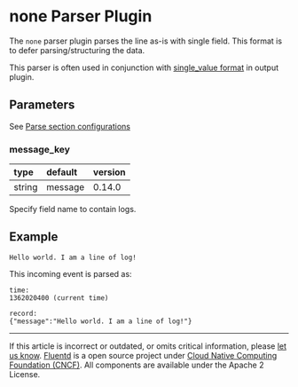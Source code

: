 # none Parser Plugin

The `none` parser plugin parses the line as-is with single field. This
format is to defer parsing/structuring the data.

This parser is often used in conjunction with [single\_value format](/plugins/formatter/single_value.md) in output plugin.


## Parameters

See [Parse section configurations](/configuration/parse-section.md)


### message\_key

| type   | default | version |
|:-------|:--------|:--------|
| string | message | 0.14.0  |

Specify field name to contain logs.


## Example

```
Hello world. I am a line of log!
```

This incoming event is parsed as:

```
time:
1362020400 (current time)

record:
{"message":"Hello world. I am a line of log!"}
```


------------------------------------------------------------------------

If this article is incorrect or outdated, or omits critical information, please [let us know](https://github.com/fluent/fluentd-docs-gitbook/issues?state=open).
[Fluentd](http://www.fluentd.org/) is a open source project under [Cloud Native Computing Foundation (CNCF)](https://cncf.io/). All components are available under the Apache 2 License.
